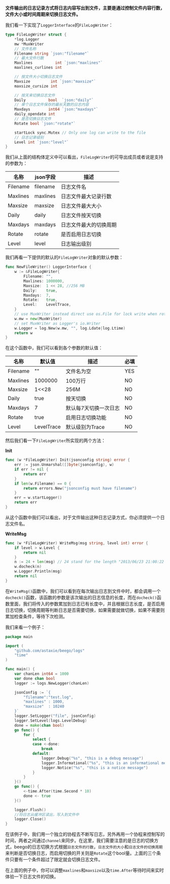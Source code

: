 **文件输出的日志记录方式将日志内容写出到文件，主要是通过控制文件内容行数，文件大小或时间周期来切换日志文件。**

我们看一下实现了`LoggerInterface`的`FileLogWriter`：

```go
type FileLogWriter struct {
	*log.Logger
	mw *MuxWriter
	// 文件名称
	Filename string `json:"filename"`
    // 最大文件行数
	Maxlines          int `json:"maxlines"`
	maxlines_curlines int

	// 按文件大小切换日志文件
	Maxsize         int `json:"maxsize"`
	maxsize_cursize int

	// 按天来切换日志文件
	Daily          bool  `json:"daily"`
	// 单个日志文件保存的最长天数的日志内容
	Maxdays        int64 `json:"maxdays"`
	daily_opendate int
    // 是否切换日志文件
	Rotate bool `json:"rotate"`

	startLock sync.Mutex // Only one log can write to the file
    // 日志记录级别
	Level int `json:"level"`
}
```
我们从上面的结构体定义中可以看出，`FileLogWriter`的可导出成员或者说是支持的参数为：

|名称|json字段|描述|
|------|------|-------|
|Filename|filename|日志文件名|
|Maxlines|maxlines|日志文件最大记录行数|
|Maxsize|maxsize|日志文件最大大小|
|Daily|daily|日志文件按天切换|
|Maxdays|maxdays|日志文件最大的切换周期|
|Rotate|rotate|是否启用日志切换|
|Level|level|日志输出级别|

我们再看一下提供的默认的`FileLogWriter`对象的默认参数：

```go
func NewFileWriter() LoggerInterface {
	w := &FileLogWriter{
		Filename: "",
		Maxlines: 1000000,
		Maxsize:  1 << 28, //256 MB
		Daily:    true,
		Maxdays:  7,
		Rotate:   true,
		Level:    LevelTrace,
	}
	// use MuxWriter instead direct use os.File for lock write when rotate
	w.mw = new(MuxWriter)
	// set MuxWriter as Logger's io.Writer
	w.Logger = log.New(w.mw, "", log.Ldate|log.Ltime)
	return w
}
```
在这个函数中，我们可以看到各个参数的默认值：

|名称|默认值|描述|必填|
|------|-----|------|----|
|Filename|""|文件名为空|YES|
|Maxlines|1000000|100万行|NO|
|Maxsize|1<<28|256M|NO|
|Daily|true|按天切换|NO|
|Maxdays|7|默认每7天切换一次日志|NO|
|Rotate|true|启用日志切换功能|NO|
|Level|LevelTrace|默认级别为Trace|NO|

然后我们看一下`FileLogWriter`所实现的两个方法：

**Init**

```go
func (w *FileLogWriter) Init(jsonconfig string) error {
	err := json.Unmarshal([]byte(jsonconfig), w)
	if err != nil {
		return err
	}
	if len(w.Filename) == 0 {
		return errors.New("jsonconfig must have filename")
	}
	err = w.startLogger()
	return err
}
```
从这个函数中我们可以看出，对于文件输出这种日志记录方式，你必须提供一个日志文件名。

**WriteMsg**

```go
func (w *FileLogWriter) WriteMsg(msg string, level int) error {
	if level > w.Level {
		return nil
	}
	n := 24 + len(msg) // 24 stand for the length "2013/06/23 21:00:22 [T] "
	w.docheck(n)
	w.Logger.Println(msg)
	return nil
}
```
在`WriteMsg()`函数中，我们可以看到在每次输出日志到文件中时，都会调用一个`docheck()`函数，该函数的参数是该次输出的日志信息的长度，而在`docheck()`函数里面，我们将传入的参数累加到日志已有长度中，并且根据日志长度，是否启用日志切换，切换周期等判断日志是否需要切换，如果需要就做切换，如果不需要则累加检查条件，等待下次检测。

我们来看一个例子：

```go
package main

import (
	"github.com/astaxie/beego/logs"
	"time"
)

func main() {
	var chanLen int64 = 1000
	var done chan bool
	logger := logs.NewLogger(chanLen)

	jsonConfig := `{
		"filename":"test.log",
		"maxlines" : 1000,
		"maxsize"  : 10240
	}`
	logger.SetLogger("file", jsonConfig)
	logger.SetLevel(logs.LevelDebug)
	done = make(chan bool)
	go func() {
		for {
			select {
			case <-done:
				break
			default:
				logger.Debug("%s", "this is a debug message")
				logger.Informational("%s", "this is an informational message")
				logger.Notice("%s", "this is a notice message")
			}
		}
	}()
	go func() {
		<-time.After(time.Second * 10)
		done <- true
	}()

	logger.Flush()
	//将日志从缓冲区读出，写入到文件中
	logger.Close()
}
```

在该例子中，我们用一个独立的协程去不断写日志，另外再用一个协程来控制写的时间，两者之间通过`channel`来同步。在这里，我们需要注意的是日志的切换方式，beego的日志切换方式根据`日志文件的行数`，`日志文件的大小`和`日志文件的切换周期`来判断是否切换日志，而启用切换的开关则是`Rotate`这个bool量。上面的三个条件只要有一个条件超过了限定就会切换日志文件。

在上面的例子中，你可以调整`maxlines`和`maxsize`以及`time.After`等待时间来实时体验一下日志文件的切换。
